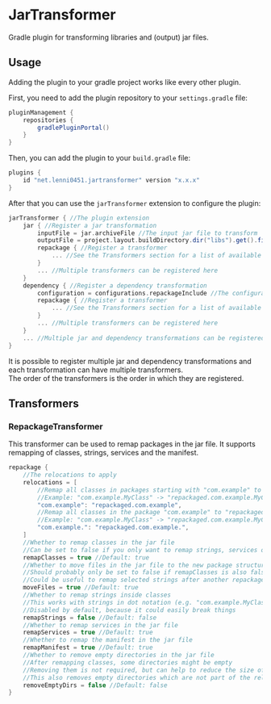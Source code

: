 # JarTransformer
Gradle plugin for transforming libraries and (output) jar files.

## Usage
Adding the plugin to your gradle project works like every other plugin.

First, you need to add the plugin repository to your `settings.gradle` file:
```groovy
pluginManagement {
    repositories {
        gradlePluginPortal()
    }
}
```

Then, you can add the plugin to your `build.gradle` file:
```groovy
plugins {
    id "net.lenni0451.jartransformer" version "x.x.x"
}
```

After that you can use the `jarTransformer` extension to configure the plugin:
```groovy
jarTransformer { //The plugin extension
    jar { //Register a jar transformation
        inputFile = jar.archiveFile //The input jar file to transform
        outputFile = project.layout.buildDirectory.dir("libs").get().file("${project.name}-repackaged.jar") //The output jar file (optional, will be same as input if not set)
        repackage { //Register a transformer
            ... //See the Transformers section for a list of available transformers and their configuration
        }
        ... //Multiple transformers can be registered here
    }
    dependency { //Register a dependency transformation
        configuration = configurations.repackageInclude //The configuration to transform the dependencies of
        repackage { //Register a transformer
            ... //See the Transformers section for a list of available transformers and their configuration
        }
        ... //Multiple transformers can be registered here
    }
    ... //Multiple jar and dependency transformations can be registered here
}
```
It is possible to register multiple jar and dependency transformations and each transformation can have multiple transformers.\
The order of the transformers is the order in which they are registered.

## Transformers
### RepackageTransformer
This transformer can be used to remap packages in the jar file. It supports remapping of classes, strings, services and the manifest.
```groovy
repackage {
    //The relocations to apply
    relocations = [
        //Remap all classes in packages starting with "com.example" to "repackaged.com.example"
        //Example: "com.example.MyClass" -> "repackaged.com.example.MyClass", "com.examplepkg.MyOtherClass" -> "repackaged.com.examplepkg.MyOtherClass"
        "com.example": "repackaged.com.example",
        //Remap all classes in the package "com.example" to "repackaged.com.example"
        //Example: "com.example.MyClass" -> "repackaged.com.example.MyClass", "com.examplepkg.MyOtherClass" -> "com.examplepkg.MyOtherClass"
        "com.example.": "repackaged.com.example.",
    ]
    //Whether to remap classes in the jar file
    //Can be set to false if you only want to remap strings, services or the manifest
    remapClasses = true //Default: true
    //Whether to move files in the jar file to the new package structure
    //Should probably only be set to false if remapClasses is also false
    //Could be useful to remap selected strings after another repackage transformer already moved classes
    moveFiles = true //Default: true
    //Whether to remap strings inside classes
    //This works with strings in dot notation (e.g. "com.example.MyClass") and in slash notation (e.g. "com/example/MyClass")
    //Disabled by default, because it could easily break things
    remapStrings = false //Default: false
    //Whether to remap services in the jar file
    remapServices = true //Default: true
    //Whether to remap the manifest in the jar file
    remapManifest = true //Default: true
    //Whether to remove empty directories in the jar file
    //After remapping classes, some directories might be empty
    //Removing them is not required, but can help to reduce the size of the jar file and make it cleaner
    //This also removes empty directories which are not part of the relocations
    removeEmptyDirs = false //Default: false
}
```
